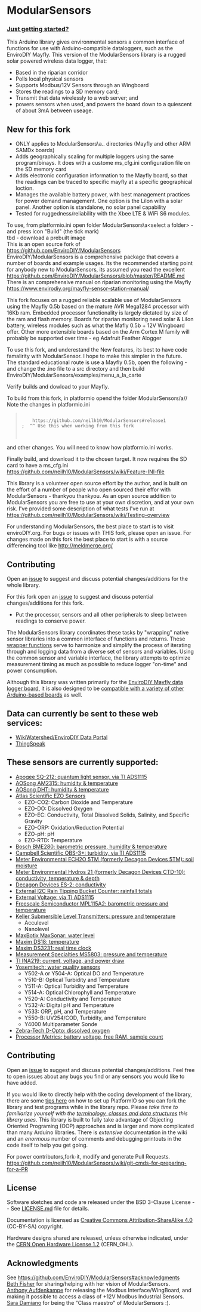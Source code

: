 # ModularSensors

### [Just getting started?](https://github.com/EnviroDIY/ModularSensors/wiki/Getting-Started)

This Arduino library gives environmental sensors a common interface of functions for use with Arduino-compatible dataloggers, such as the EnviroDIY Mayfly. 
This version of the ModularSensors library is a rugged solar powered wireless data logger, that:
* Based in the riparian corridor
* Polls local physical sensors
* Supports Modbus/12V Sensors through an  Wingboard 
* Stores the readings to a SD memory card;
* Transmit that data wirelessly to a web server; and
* powers sensors when used, and powers the board down to a quiescent of about 3mA between useage.
## New for this fork   
* ONLY applies to ModularSensors\a\.. directories (Mayfly and other ARM SAMDx boards)   
* Adds geographically scaling for multiple loggers using the same program/binays. It does with a  custome ms_cfg.ini configuration file on the SD memory card
* Adds electronic configuration information to the Mayfly board, so that the readings can be traced to specific mayfly at a specific geographical loction.
* Manages the available battery power, with best management practices for power demand management. One option is the LiIon with a solar panel. Another option is standalone, no solar panel capability
* Tested for ruggedness/reliability with the Xbee LTE & WiFi S6 modules.


To use, from platformio.ini open folder ModularSensors\a\<select a folder> - and press icon "Build" (the tick mark)   
tbd - download a prebuilt image   
This is an open source fork of https://github.com/EnviroDIY/ModularSensors   
EnviroDIY/ModularSensors is a comprehensive package that covers a number of boards and example usages. Its the recommended starting point for anybody new to ModularSensors, its assumed you read the excellent https://github.com/EnviroDIY/ModularSensors/blob/master/README.md
There is an comprehensive manual on riparian monitoring using the Mayfly  https://www.envirodiy.org/mayfly-sensor-station-manual/

This fork focuses on a rugged reliable scalable use of ModularSensors using the Mayfly 0.5b based on the mature AVR Mega1284 processor with 16Kb ram. 
Embedded processor functionality is largely dictated by size of the ram and flash memory.
Boards for riparian monitoring need solar & LiIon battery, wireless modules such as what the Mafly 0.5b + 12V Wingboard offer. 
Other more extensible boards based on the Arm Cortex M family will probably be supported over time -
 eg Adafruit Feather Alogger

To use this fork, and underestand the New features, its best to have code famalirity with ModularSensor. 
I hope to make this simpler in the future.   
The standard educational route is use a Mayfly 0.5b, open the following - and change the .ino file to a src directory and then build 
EnviroDIY/ModularSensors/examples/menu_a_la_carte

Verify builds and dowload to your Mayfly.

To build from this fork, in platformio opend the folder  ModularSensors/a/<directory>/ 
Note the changes in  platformio.ini
<blockquote><pre><code>
    https://github.com/neilh10/ModularSensors#release1
;  ^^ Use this when working from this fork    

</code></pre></blockquote>
and other changes. You will need to know how platformio.ini works.

Finally build, and download it to the chosen target. 
It now requires the SD card to have a ms_cfg.ini https://github.com/neilh10/ModularSensors/wiki/Feature-INI-file

This library is a volunteer open source effort by the author, and is built on the effort of a number of people who open sourced their effor with ModularSensors - thankyou thankyou. 
As an open source addition to ModularSensors you are free to use at your own discretion, and at your own risk. I've provided some description of what tests I've run at 
https://github.com/neilh10/ModularSensors/wiki/Testing-overview
  

For understanding ModularSensors, the best place to start is to visit enviroDIY.org. 
For bugs or issues with THIS fork, please open an issue. 
For changes made on this fork the best place to start is with a source differencing tool like http://meldmerge.org/


## Contributing
Open an [issue](https://github.com/EnviroDIY/ModularSensors/issues) to suggest and discuss potential changes/additions for the whole library. 

For this fork open an [issue](https://github.com/neilh10/ModularSensors/issues) to suggest and discuss potential changes/additions for this fork. 
* Put the processor, sensors and all other peripherals to sleep between readings to conserve power.

The ModularSensors library coordinates these tasks by "wrapping" native sensor libraries into a common interface of functions and returns. These [wrapper functions](https://en.wikipedia.org/wiki/Wrapper_function) serve to harmonize and simplify the process of iterating through and logging data from a diverse set of sensors and variables.  Using the common sensor and variable interface, the library attempts to optimize measurement timing as much as possible to reduce logger "on-time" and power consumption.

Although this library was written primarily for the [EnviroDIY Mayfly data logger board](https://envirodiy.org/mayfly/), it is also designed to be [compatible with a variety of other Arduino-based boards](https://github.com/EnviroDIY/ModularSensors/wiki/Processor-Compatibility) as well.


## Data can currently be sent to these web services:

- [WikiWatershed/EnviroDIY Data Portal](https://github.com/EnviroDIY/ModularSensors/wiki/EnviroDIY-Portal-Functions)
- [ThingSpeak](https://github.com/EnviroDIY/ModularSensors/wiki/ThingSpeak-Functions)

## These sensors are currently supported:

- [Apogee SQ-212: quantum light sensor, via TI ADS1115](https://github.com/EnviroDIY/ModularSensors/wiki/Apogee-SQ212)
- [AOSong AM2315: humidity & temperature](https://github.com/EnviroDIY/ModularSensors/wiki/AOSong-AM2315)
- [AOSong DHT: humidity & temperature](https://github.com/EnviroDIY/ModularSensors/wiki/AOSong-DHT)
- [Atlas Scientific EZO Sensors](https://github.com/EnviroDIY/ModularSensors/wiki/Atlas-Sensors)
    - EZO-CO2: Carbon Dioxide and Temperature
    - EZO-DO: Dissolved Oxygen
    - EZO-EC: Conductivity, Total Dissolved Solids, Salinity, and Specific Gravity
    - EZO-ORP: Oxidation/Reduction Potential
    - EZO-pH: pH
    - EZO-RTD: Temperature
- [Bosch BME280: barometric pressure, humidity & temperature](https://github.com/EnviroDIY/ModularSensors/wiki/Bosch-BME280)
- [Campbell Scientific OBS-3+: turbidity, via TI ADS1115](https://github.com/EnviroDIY/ModularSensors/wiki/Campbell-OBS3)
- [Meter Environmental ECH2O 5TM (formerly Decagon Devices 5TM): soil moisture](https://github.com/EnviroDIY/ModularSensors/wiki/Meter-ECH2O-5TM)
- [Meter Environmental Hydros 21 (formerly Decagon Devices CTD-10): conductivity, temperature & depth](https://github.com/EnviroDIY/ModularSensors/wiki/Meter-Hydros-21)
- [Decagon Devices ES-2: conductivity ](https://github.com/EnviroDIY/ModularSensors/wiki/Decagon-ES2)
- [External I2C Rain Tipping Bucket Counter: rainfall totals](https://github.com/EnviroDIY/ModularSensors/wiki/I2C-Tipping-Bucket)
- [External Voltage: via TI ADS1115](https://github.com/EnviroDIY/ModularSensors/wiki/TI-ADS1115-Voltage)
- [Freescale Semiconductor MPL115A2: barometric pressure and temperature](https://github.com/EnviroDIY/ModularSensors/wiki/Freescale-MPL115A2)
- [Keller Submersible Level Transmitters: pressure and temperature](https://github.com/EnviroDIY/ModularSensors/wiki/Keller-Level)
    - Acculevel
    - Nanolevel
- [MaxBotix MaxSonar: water level](https://github.com/EnviroDIY/ModularSensors/wiki/MaxBotix-MaxSonar)
- [Maxim DS18: temperature](https://github.com/EnviroDIY/ModularSensors/wiki/Maxim-DS18)
- [Maxim DS3231: real time clock](https://github.com/EnviroDIY/ModularSensors/wiki/Maxim-DS3231)
- [Measurement Specialties MS5803: pressure and temperature](https://github.com/EnviroDIY/ModularSensors/wiki/Measurement-Specialties-MS5803)
- [TI INA219: current, voltage, and power draw](https://github.com/EnviroDIY/ModularSensors/wiki/TI-INA219)
- [Yosemitech: water quality sensors](https://github.com/EnviroDIY/ModularSensors/wiki/Yosemitech-Sensors)
    - Y502-A or Y504-A: Optical DO and Temperature
    - Y510-B: Optical Turbidity and Temperature
    - Y511-A: Optical Turbidity and Temperature
    - Y514-A: Optical Chlorophyll and Temperature
    - Y520-A: Conductivity and Temperature
    - Y532-A: Digital pH and Temperature
    - Y533: ORP, pH, and Temperature
    - Y550-B: UV254/COD, Turbidity, and Temperature
    - Y4000 Multiparameter Sonde
- [Zebra-Tech D-Opto: dissolved oxygen](https://github.com/EnviroDIY/ModularSensors/wiki/ZebraTech-DOpto)
- [Processor Metrics: battery voltage, free RAM, sample count](https://github.com/EnviroDIY/ModularSensors/wiki/Processor-Metadata)



## Contributing
Open an [issue](https://github.com/EnviroDIY/ModularSensors/issues) to suggest and discuss potential changes/additions.  Feel free to open issues about any bugs you find or any sensors you would like to have added.

If you would like to directly help with the coding development of the library, there are some [tips here](https://github.com/EnviroDIY/ModularSensors/wiki/Developer-Setup) on how to set up PlatformIO so you can fork the library and test programs while in the library repo.  Please _take time to familiarize yourself with the [terminology, classes and data structures](https://github.com/EnviroDIY/ModularSensors/wiki/Terminology) this library uses_.  This library is built to fully take advantage of Objecting Oriented Programing (OOP) approaches and is larger and more complicated than many Arduino libraries.  There is _extensive_ documentation in the wiki and an _enormous_ number of comments and debugging printouts in the code itself to help you get going.


For power contributors,fork-it, modify and generate Pull Requests.
https://github.com/neilh10/ModularSensors/wiki/git-cmds-for-preparing-for-a-PR

## License
Software sketches and code are released under the BSD 3-Clause License -- See [LICENSE.md](https://github.com/EnviroDIY/ModularSensors/blob/master/LICENSE.md) file for details.

Documentation is licensed as [Creative Commons Attribution-ShareAlike 4.0](https://creativecommons.org/licenses/by-sa/4.0/) (CC-BY-SA) copyright.

Hardware designs shared are released, unless otherwise indicated, under the [CERN Open Hardware License 1.2](http://www.ohwr.org/licenses/cern-ohl/v1.2) (CERN_OHL).

## Acknowledgments
See https://github.com/EnviroDIY/ModularSensors#acknowledgments   
[Beth Fisher](https://github.com/fisherba) for sharing/helping with her vision of ModularSensors.   
[Anthony Aufdenkampe](https://github.com/aufdenkampe) for releasing the Modbus Interface/WingBoard, and making it possible to access a class of +12V Modbus Industrial Sensors.   
[Sara Damiano](https://github.com/SRGDamia1) for being the "Class maestro" of ModularSensors :).   
